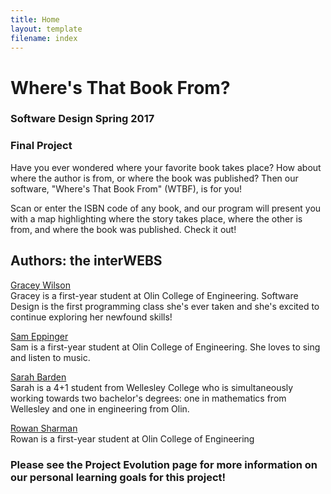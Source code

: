 ```yaml
---
title: Home
layout: template
filename: index
---
```

# Where's That Book From?
### Software Design Spring 2017
### Final Project

Have you ever wondered where your favorite book takes place? How about where the author is from, or where the book was published? Then our software, "Where's That Book From" (WTBF), is for you!

Scan or enter the ISBN code of any book, and our program will present you with a map highlighting where the story takes place, where the other is from, and where the book was published. Check it out!

## Authors: the interWEBS
<a href="https://github.com/graceyw">Gracey Wilson</a><br>
Gracey is a first-year student at Olin College of Engineering. Software Design is the first programming class she's ever taken and she's excited to continue exploring her newfound skills!

<a href="https://github.com/samEpp">Sam Eppinger</a><br>
Sam is a first-year student at Olin College of Engineering. She loves to sing and listen to music.  

<a href="https://github.com/srbarden">Sarah Barden</a><br>
Sarah is a 4+1 student from Wellesley College who is simultaneously working towards two bachelor's degrees: one in mathematics from Wellesley and one in engineering from Olin.

<a href="https://github.com/rowansharman">Rowan Sharman</a><br>
Rowan is a first-year student at Olin College of Engineering 

### Please see the Project Evolution page for more information on our personal learning goals for this project!
